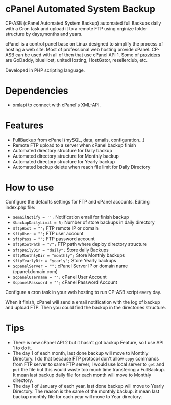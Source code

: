 # cPanel Automated System Backup

CP-ASB (cPanel Automated System Backup) automated full Backups daily with a Cron task and upload it to a remote FTP using orginize folder structure by days,months and years. 

cPanel is a control panel base on Linux designed to simplify the process of hosting a web site. Most of professional web hosting provide cPanel. CP-ASB can be used with all of then that use cPanel API 1. Some of [providers](http://cpanel.net/hosting-providers/hosting-provider-showcase/) are GoDaddy, blueHost, unitedHosting, HostGator, resellerclub, etc. 

Developed in PHP scripting language.

# Dependencies

- [xmlapi](https://github.com/CpanelInc/xmlapi-php) to connect with cPanel's XML-API.

# Features

- FullBackup from cPanel (mySQL, data, emails, configuration...)
- Remote FTP upload to a server when cPanel backup finish
- Automated directory structure for Daily backup 
- Automated directory structure for Monthly backup
- Automated directory structure for Yearly backup
- Automated backup delete when reach file limit for Daily Directory

# How to use

Configure the defaults settings for FTP and cPanel accounts. Editing index.php file:

- ```$emailNotify = '';```   Notification email for finish backup
- ```$backupDailyLimit = 5;``` Number of store backups in daily directory
- ```$ftpHost = "";``` FTP remote IP or domain
- ```$ftpUser = "";``` FTP user account
- ```$ftpPass = "";``` FTP password account
- ```$ftpRootPath = "/";``` FTP path where deploy directory structure
- ```$ftpDailyDir = "daily";``` Store daily Backups
- ```$ftpMonthlyDir = "monthly";``` Store Monthly backups
- ```$ftpYearlyDir = "yearly";``` Store Yearly backups
- ```$cpanelServer = "";``` cPanel Server IP or domain name (cpanel.domain.com)
- ```$cpanelUsername = "";``` cPanel User Account
- ```$cpanelPassword = "";``` cPanel Password Account

Configure a cron task in your web hosting to run CP-ASB script every day.

When it finish, cPanel will send a email notification with the log of backup and upload FTP. Then you could find the backup in the directories structure.

# Tips

- There is new cPanel API 2 but it hasn't got backup Feature, so I use API 1 to do it.
- The day 1 of each month, last done backup will move to Monthly Directory. I do that because FTP protocol don't allow ```copy``` commands from FTP server to same FTP server, I would use local server to ```get``` and ```put``` the file but this would waste too much time transfering a FullBackup. It mean last backup daily file for each month will move to Monthly directory.
- The day 1 of January of each year, last done backup will move to Yearly Directory. The reason is the same of the monthly backup. it mean last backup monthly file for each year will move to Year directory.
